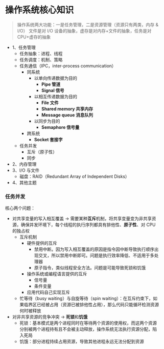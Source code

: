 # 操作系统核心知识

> 操作系统两大功能：一是任务管理，二是资源管理（资源只有两类，内存 & I/O）
> 文件是对 I/O 设备的抽象，虚存是对内存+文件的抽象，任务是对 CPU+虚存的抽象

- 1、任务管理
  - 任务抽象：进程、线程
  - 任务调度：机制、策略
  - 任务通信（IPC，inter-process communication）
    - 同系统
      - 以单向传递数据为目的
        - **Pipe 管道**
        - **Signal 信号**
      - 以相互传递数据为目的
        - **File 文件**
        - **Shared memory 共享内存**
        - **Message queue 消息队列**
      - 以同步为目的
        - **Semaphore 信号量**
    - 跨系统
      - **Socket 套接字**
  - 任务并发
    - 互斥（原子性）
    - 同步
- 2、内存管理
- 3、I/O 与文件
  - 磁盘：RAID（Redundant Array of Independent Disks）
- 4、其他主题


### 任务并发

核心两个问题： 
  - 对共享变量的写入相互覆盖 -> 需要某种**互斥**机制，将共享变量变为非共享资源，确保并发环境下，每个线程的执行序列都具有排他性、**原子性**、对 CPU 的独占权
    - 互斥机制
      - 硬件提供的互斥
        - 禁用中断。因为写入相互覆盖的原因是指令因中断导致执行顺序出现交叉，所以禁用中断即可。问题是执行效率降低、不适用于多处理器
        - 原子指令，类似线程安全方法。问题是可能导致死锁和饥饿
      - 操作系统或编程语言提供的互斥
        - 信号量
        - 条件变量
      - 应用代码自己实现互斥
    - 忙等待（busy waiting）与自旋等待（spin waiting）：在互斥约束下，如果临界区已经被占用（资源已被排他性占用），那么代码只能循环检测资源何时被释放
  - 对非共享资源的竞争冲突 -> **死锁**和**饥饿**
    - 死锁：基本模式是两个进程同时在等待两个资源的使用权，而这两个资源分别被两个进程持有且不会被主动释放，操作系统无法执行资源分配，陷入死局
    - 饥饿：部分进程持续占用资源，导致其他进程永远无法分配到资源

